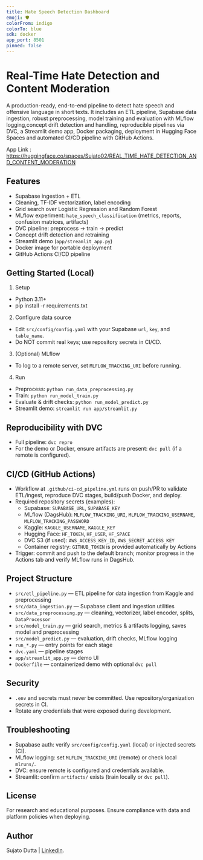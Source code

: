 ```yaml
---
title: Hate Speech Detection Dashboard
emoji: 🛡️
colorFrom: indigo
colorTo: blue
sdk: docker
app_port: 8501
pinned: false
---
```


# Real-Time Hate Detection and Content Moderation

A production-ready, end-to-end pipeline to detect hate speech and offensive language in short texts. It includes an ETL pipeline, Supabase data ingestion, robust preprocessing, model training and evaluation with MLflow logging,concept drift detection and handling, reproducible pipelines via DVC, a Streamlit demo app, Docker packaging, deployment in Hugging Face Spaces and automated CI/CD pipeline with GitHub Actions.

App Link : https://huggingface.co/spaces/Sujato02/REAL_TIME_HATE_DETECTION_AND_CONTENT_MODERATION

## Features
- Supabase ingestion +  ETL
- Cleaning, TF‑IDF vectorization, label encoding
- Grid search over Logistic Regression and Random Forest
- MLflow experiment: `hate_speech_classification` (metrics, reports, confusion matrices, artifacts)
- DVC pipeline: preprocess → train → predict
- Concept drift detection and retraining
- Streamlit demo (`app/streamlit_app.py`)
- Docker image for portable deployment
- GitHub Actions CI/CD pipeline

## Getting Started (Local)
1) Setup
- Python 3.11+
- pip install -r requirements.txt

2) Configure data source
- Edit `src/config/config.yaml` with your Supabase `url`, `key`, and `table_name`.
- Do NOT commit real keys; use repository secrets in CI/CD.

3) (Optional) MLflow
- To log to a remote server, set `MLFLOW_TRACKING_URI` before running.

4) Run
- Preprocess: `python run_data_preprocessing.py`
- Train: `python run_model_train.py`
- Evaluate & drift checks: `python run_model_predict.py`
- Streamlit demo: `streamlit run app/streamlit.py`

## Reproducibility with DVC
- Full pipeline: `dvc repro`
- For the demo or Docker, ensure artifacts are present: `dvc pull` (if a remote is configured).

## CI/CD (GitHub Actions)
- Workflow at `.github/ci-cd_pipeline.yml` runs on push/PR to validate ETL/ingest, reproduce DVC stages, build/push Docker, and deploy.
- Required repository secrets (examples):
  - Supabase: `SUPABASE_URL`, `SUPABASE_KEY`
  - MLflow (DagsHub): `MLFLOW_TRACKING_URI`, `MLFLOW_TRACKING_USERNAME`, `MLFLOW_TRACKING_PASSWORD`
  - Kaggle: `KAGGLE_USERNAME`, `KAGGLE_KEY`
  - Hugging Face: `HF_TOKEN`, `HF_USER`, `HF_SPACE`
  - DVC S3 (if used): `AWS_ACCESS_KEY_ID`, `AWS_SECRET_ACCESS_KEY`
  - Container registry: `GITHUB_TOKEN` is provided automatically by Actions
- Trigger: commit and push to the default branch; monitor progress in the Actions tab and verify MLflow runs in DagsHub.

## Project Structure
- `src/etl_pipeline.py` — ETL pipeline for data ingestion from Kaggle and preprocessing
- `src/data_ingestion.py` — Supabase client and ingestion utilities
- `src/data_preprocessing.py` — cleaning, vectorizer, label encoder, splits, `DataProcessor`
- `src/model_train.py` — grid search, metrics & artifacts logging, saves model and preprocessing
- `src/model_predict.py` — evaluation, drift checks, MLflow logging
- `run_*.py` — entry points for each stage
- `dvc.yaml` — pipeline stages
- `app/streamlit_app.py` — demo UI
- `Dockerfile` — containerized demo with optional `dvc pull`

## Security
- `.env` and secrets must never be committed. Use repository/organization secrets in CI.
- Rotate any credentials that were exposed during development.

## Troubleshooting
- Supabase auth: verify `src/config/config.yaml` (local) or injected secrets (CI).
- MLflow logging: set `MLFLOW_TRACKING_URI` (remote) or check local `mlruns/`.
- DVC: ensure remote is configured and credentials available.
- Streamlit: confirm `artifacts/` exists (train locally or `dvc pull`).

## License
For research and educational purposes. Ensure compliance with data and platform policies when deploying.

## Author 
Sujato Dutta | [LinkedIn](https://www.linkedin.com/in/sujato-dutta/).
